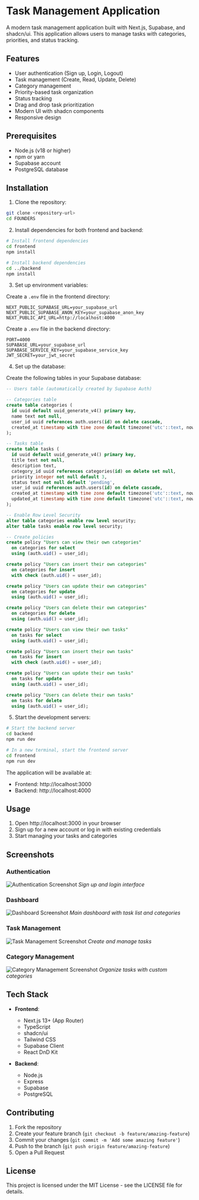# Task Management Application

A modern task management application built with Next.js, Supabase, and shadcn/ui. This application allows users to manage tasks with categories, priorities, and status tracking.

## Features

- User authentication (Sign up, Login, Logout)
- Task management (Create, Read, Update, Delete)
- Category management
- Priority-based task organization
- Status tracking
- Drag and drop task prioritization
- Modern UI with shadcn components
- Responsive design

## Prerequisites

- Node.js (v18 or higher)
- npm or yarn
- Supabase account
- PostgreSQL database

## Installation

1. Clone the repository:
```bash
git clone <repository-url>
cd FOUNDERS
```

2. Install dependencies for both frontend and backend:
```bash
# Install frontend dependencies
cd frontend
npm install

# Install backend dependencies
cd ../backend
npm install
```

3. Set up environment variables:

Create a `.env` file in the frontend directory:
```env
NEXT_PUBLIC_SUPABASE_URL=your_supabase_url
NEXT_PUBLIC_SUPABASE_ANON_KEY=your_supabase_anon_key
NEXT_PUBLIC_API_URL=http://localhost:4000
```

Create a `.env` file in the backend directory:
```env
PORT=4000
SUPABASE_URL=your_supabase_url
SUPABASE_SERVICE_KEY=your_supabase_service_key
JWT_SECRET=your_jwt_secret
```

4. Set up the database:

Create the following tables in your Supabase database:

```sql
-- Users table (automatically created by Supabase Auth)

-- Categories table
create table categories (
  id uuid default uuid_generate_v4() primary key,
  name text not null,
  user_id uuid references auth.users(id) on delete cascade,
  created_at timestamp with time zone default timezone('utc'::text, now()) not null
);

-- Tasks table
create table tasks (
  id uuid default uuid_generate_v4() primary key,
  title text not null,
  description text,
  category_id uuid references categories(id) on delete set null,
  priority integer not null default 3,
  status text not null default 'pending',
  user_id uuid references auth.users(id) on delete cascade,
  created_at timestamp with time zone default timezone('utc'::text, now()) not null,
  updated_at timestamp with time zone default timezone('utc'::text, now()) not null
);

-- Enable Row Level Security
alter table categories enable row level security;
alter table tasks enable row level security;

-- Create policies
create policy "Users can view their own categories"
  on categories for select
  using (auth.uid() = user_id);

create policy "Users can insert their own categories"
  on categories for insert
  with check (auth.uid() = user_id);

create policy "Users can update their own categories"
  on categories for update
  using (auth.uid() = user_id);

create policy "Users can delete their own categories"
  on categories for delete
  using (auth.uid() = user_id);

create policy "Users can view their own tasks"
  on tasks for select
  using (auth.uid() = user_id);

create policy "Users can insert their own tasks"
  on tasks for insert
  with check (auth.uid() = user_id);

create policy "Users can update their own tasks"
  on tasks for update
  using (auth.uid() = user_id);

create policy "Users can delete their own tasks"
  on tasks for delete
  using (auth.uid() = user_id);
```

5. Start the development servers:

```bash
# Start the backend server
cd backend
npm run dev

# In a new terminal, start the frontend server
cd frontend
npm run dev
```

The application will be available at:
- Frontend: http://localhost:3000
- Backend: http://localhost:4000

## Usage

1. Open http://localhost:3000 in your browser
2. Sign up for a new account or log in with existing credentials
3. Start managing your tasks and categories

## Screenshots

### Authentication
![Authentication Screenshot](screenshots/auth.png)
*Sign up and login interface*

### Dashboard
![Dashboard Screenshot](screenshots/dashboard.png)
*Main dashboard with task list and categories*

### Task Management
![Task Management Screenshot](screenshots/tasks.png)
*Create and manage tasks*

### Category Management
![Category Management Screenshot](screenshots/categories.png)
*Organize tasks with custom categories*

## Tech Stack

- **Frontend**:
  - Next.js 13+ (App Router)
  - TypeScript
  - shadcn/ui
  - Tailwind CSS
  - Supabase Client
  - React DnD Kit

- **Backend**:
  - Node.js
  - Express
  - Supabase
  - PostgreSQL

## Contributing

1. Fork the repository
2. Create your feature branch (`git checkout -b feature/amazing-feature`)
3. Commit your changes (`git commit -m 'Add some amazing feature'`)
4. Push to the branch (`git push origin feature/amazing-feature`)
5. Open a Pull Request

## License

This project is licensed under the MIT License - see the LICENSE file for details. 